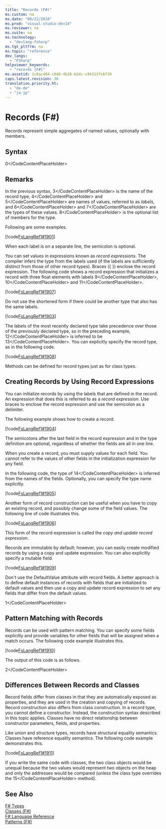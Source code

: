 ```yaml
---
title: "Records (F#)"
ms.custom: na
ms.date: "09/22/2016"
ms.prod: "visual-studio-dev14"
ms.reviewer: na
ms.suite: na
ms.technology: 
  - "devlang-fsharp"
ms.tgt_pltfrm: na
ms.topic: "reference"
dev_langs: 
  - "FSharp"
helpviewer_keywords: 
  - "records [F#]"
ms.assetid: 1c0ac404-c6d6-4b28-b2dc-c94213fc6f39
caps.latest.revision: 36
translation.priority.ht: 
  - "de-de"
  - "ja-jp"
---
```

# Records (F#)
Records represent simple aggregates of named values, optionally with members.  
  
## Syntax  
  
<CodeContentPlaceHolder>0\</CodeContentPlaceHolder>  
## Remarks  
 In the previous syntax, <CodeContentPlaceHolder>3\</CodeContentPlaceHolder> is the name of the record type, <CodeContentPlaceHolder>4\</CodeContentPlaceHolder> and <CodeContentPlaceHolder>5\</CodeContentPlaceHolder> are names of values, referred to as *labels*, and <CodeContentPlaceHolder>6\</CodeContentPlaceHolder> and <CodeContentPlaceHolder>7\</CodeContentPlaceHolder> are the types of these values. <CodeContentPlaceHolder>8\</CodeContentPlaceHolder> is the optional list of members for the type.  
  
 Following are some examples.  
  
 [!code[FsLangRef1#1901](../vs140/codesnippet/FSharp/records--fsharp-_1.fs)]  
  
 When each label is on a separate line, the semicolon is optional.  
  
 You can set values in expressions known as *record expressions*. The compiler infers the type from the labels used (if the labels are sufficiently distinct from those of other record types). Braces ({ }) enclose the record expression. The following code shows a record expression that initializes a record with three float elements with labels <CodeContentPlaceHolder>9\</CodeContentPlaceHolder>, <CodeContentPlaceHolder>10\</CodeContentPlaceHolder> and <CodeContentPlaceHolder>11\</CodeContentPlaceHolder>.  
  
 [!code[FsLangRef1#1907](../vs140/codesnippet/FSharp/records--fsharp-_2.fs)]  
  
 Do not use the shortened form if there could be another type that also has the same labels.  
  
 [!code[FsLangRef1#1903](../vs140/codesnippet/FSharp/records--fsharp-_3.fs)]  
  
 The labels of the most recently declared type take precedence over those of the previously declared type, so in the preceding example, <CodeContentPlaceHolder>12\</CodeContentPlaceHolder> is inferred to be <CodeContentPlaceHolder>13\</CodeContentPlaceHolder>. You can explicitly specify the record type, as in the following code.  
  
 [!code[FsLangRef1#1908](../vs140/codesnippet/FSharp/records--fsharp-_4.fs)]  
  
 Methods can be defined for record types just as for class types.  
  
## Creating Records by Using Record Expressions  
 You can initialize records by using the labels that are defined in the record. An expression that does this is referred to as a *record expression*. Use braces to enclose the record expression and use the semicolon as a delimiter.  
  
 The following example shows how to create a record.  
  
 [!code[FsLangRef1#1904](../vs140/codesnippet/FSharp/records--fsharp-_5.fs)]  
  
 The semicolons after the last field in the record expression and in the type definition are optional, regardless of whether the fields are all in one line.  
  
 When you create a record, you must supply values for each field. You cannot refer to the values of other fields in the initialization expression for any field.  
  
 In the following code, the type of <CodeContentPlaceHolder>14\</CodeContentPlaceHolder> is inferred from the names of the fields. Optionally, you can specify the type name explicitly.  
  
 [!code[FsLangRef1#1905](../vs140/codesnippet/FSharp/records--fsharp-_6.fs)]  
  
 Another form of record construction can be useful when you have to copy an existing record, and possibly change some of the field values. The following line of code illustrates this.  
  
 [!code[FsLangRef1#1906](../vs140/codesnippet/FSharp/records--fsharp-_7.fs)]  
  
 This form of the record expression is called the *copy and update record expression*.  
  
 Records are immutable by default; however, you can easily create modified records by using a copy and update expression. You can also explicitly specify a mutable field.  
  
 [!code[FsLangRef1#1909](../vs140/codesnippet/FSharp/records--fsharp-_8.fs)]  
  
 Don't use the DefaultValue attribute with record fields. A better approach is to define default instances of records with fields that are initialized to default values and then use a copy and update record expression to set any fields that differ from the default values.  
  
<CodeContentPlaceHolder>1\</CodeContentPlaceHolder>  
## Pattern Matching with Records  
 Records can be used with pattern matching. You can specify some fields explicitly and provide variables for other fields that will be assigned when a match occurs. The following code example illustrates this.  
  
 [!code[FsLangRef1#1910](../vs140/codesnippet/FSharp/records--fsharp-_9.fs)]  
  
 The output of this code is as follows.  
  
<CodeContentPlaceHolder>2\</CodeContentPlaceHolder>  
## Differences Between Records and Classes  
 Record fields differ from classes in that they are automatically exposed as properties, and they are used in the creation and copying of records. Record construction also differs from class construction. In a record type, you cannot define a constructor. Instead, the construction syntax described in this topic applies. Classes have no direct relationship between constructor parameters, fields, and properties.  
  
 Like union and structure types, records have structural equality semantics. Classes have reference equality semantics. The following code example demonstrates this.  
  
 [!code[FsLangRef1#1911](../vs140/codesnippet/FSharp/records--fsharp-_10.fs)]  
  
 If you write the same code with classes, the two class objects would be unequal because the two values would represent two objects on the heap and only the addresses would be compared (unless the class type overrides the <CodeContentPlaceHolder>15\</CodeContentPlaceHolder> method).  
  
## See Also  
 [F# Types](../vs140/fsharp-types.md)   
 [Classes (F#)](../vs140/classes--fsharp-.md)   
 [F# Language Reference](../vs140/fsharp-language-reference.md)   
 [Patterns (F#)](../vs140/pattern-matching--fsharp-.md)